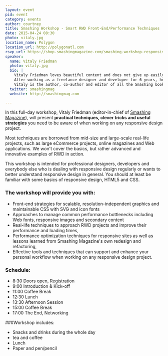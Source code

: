 ```yaml
---
layout: event
pid: event
category: events
author: courtney
title: Smashing Workshop - Smart RWD Front-End/Performance Techniques
date: 2015-04-24 08:30
photo: vitaly.jpg
location_name: Polygon
location_url: http://polygonatl.com
rsvp_url: https://shop.smashingmagazine.com/smashing-workshop-responsive-design-atlanta.html
speaker:
  name: Vitaly Friedman
  photo: vitaly.jpg
  bio: |
    Vitaly Friedman loves beautiful content and does not give up easily. Originally from Minsk in Belarus, he studied computer science and mathematics in Germany, discovered the passage of passion for typography, writing and design.
    After working as a freelance designer and developer for 6 years, he co-founded Smashing Magazine, a leading online magazine dedicated to design and Web development.
    Vitaly is the author, co-author and editor of all the Smashing books. He currently works as editor-in-chief of Smashing Magazine in the lovely city of Freiburg, Germany.
  twitter: smashingmag
  website: http://smashingmag.com

---
```

In this full-day workshop, Vitaly Friedman (editor-in-chief of [Smashing Magazine](http://smashingmag.com)), will present **practical techniques, clever tricks and useful strategies** you need to be aware of when working on any responsive design project.

Most techniques are borrowed from mid-size and large-scale real-life projects, such as large eCommerce projects, online magazines and Web applications. We won't cover the basics, but rather advanced and innovative examples of RWD in action.

This workshop is intended for professional designers, developers and everybody else who is dealing with responsive design regularly or wants to better understand responsive design in general. You should at least be familiar with some basics of responsive design, HTML5 and CSS.

### The workshop will provide you with:
- Front-end strategies for scalable, resolution-independent graphics and maintainable CSS with SVG and icon fonts
- Approaches to manage common performance bottlenecks including Web fonts, responsive images and secondary content
- Real-life techniques to approach RWD projects and improve their performance and loading times,
- Performance optimization techniques for responsive sites as well as lessons learned from Smashing Magazine's own redesign and refactoring,
- Effective tools and techniques that can support and enhance your personal workflow when working on any responsive design project.

### Schedule:
- 8:30 Doors open, Registration
- 9:00 Introduction & Kick-off
- 11:00 Coffee Break
- 12:30 Lunch
- 13:30 Afternoon Session
- 15:00 Coffee Break
- 17:00 The End, Networking

###Workshop includes:
- Snacks and drinks during the whole day
- tea and coffee
- Lunch
- Paper and pen/pencil